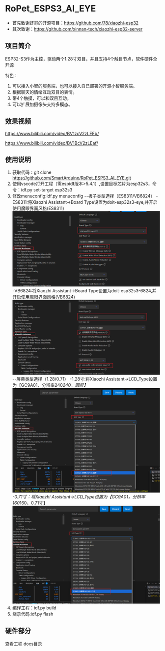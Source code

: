 # RoPet_ESPS3_AI_EYE

*   首先致谢虾哥的开源项目：https://github.com/78/xiaozhi-esp32
*   其次致谢：https://github.com/xinnan-tech/xiaozhi-esp32-server


## 项目简介
ESP32-S3作为主控，驱动两个1.28寸双目，并且支持4个触目节点，软件硬件全开源

特色：

1. 可以接入小智的服务端，也可以接入自已部署的开源小智服务端。
2. 根据聊天的情绪互动双目的表情。
3. 带4个触摸，可以和双目互动。
4. 可以扩展加摄像头支持多模态。

## 效果视频
https://www.bilibili.com/video/BV1zcV2zLEEb/

https://www.bilibili.com/video/BV1BcV2zLEaf/

## 使用说明
1. 获取代码：git clone https://github.com/SmartArduino/RoPet_ESPS3_AI_EYE.git
2. 使用vscode打开工程（需espidf版本>5.4.1）,设置目标芯片为esp32s3，命令：idf.py set-target esp32s3
3. 修改menuconfig:idf.py menuconfig
    --板子类型选择（ES8311/VB6824）
        -ES8311:将Xiaozhi Assistant->Board Type设置为doit-esp32s3-eye,并开启使用魔眼界面风格(ES8311)
        ![alt text](docs/photo/doit-eye-8311.png)
        -VB6824:将Xiaozhi Assistant->Board Type设置为doit-esp32s3-6824,并开启使用魔眼界面风格(VB6824)
        ![alt text](docs/photo/doit-eye-6824.png)
    --屏幕类型选择（1.28/0.71）
        -1.28寸:将Xiaozhi Assistant->LCD_Type设置为【GC9A01，分辨率240*240，圆屏】
        ![alt text](docs/photo/1.28.png)
        -0.71寸：将Xiaozhi Assistant->LCD_Type设置为【GC9A01，分辨率160*160，0.71寸】
        ![alt text](docs/photo/0.71.png)
4. 编译工程：idf.py build
5. 烧录代码:idf.py flash


## 硬件部分
查看工程 docs目录

